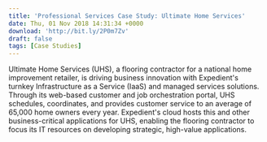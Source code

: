 ```yaml
---
title: 'Professional Services Case Study: Ultimate Home Services'
date: Thu, 01 Nov 2018 14:31:34 +0000
download: 'http://bit.ly/2P0m7Zv'
draft: false
tags: [Case Studies]
---
```


Ultimate Home Services (UHS), a flooring contractor for a national home improvement retailer, is driving business innovation with Expedient's turnkey Infrastructure as a Service (IaaS) and managed services solutions. Through its web-based customer and job orchestration portal, UHS schedules, coordinates, and provides customer service to an average of 65,000 home owners every year. Expedient's cloud hosts this and other business-critical applications for UHS, enabling the flooring contractor to focus its IT resources on developing strategic, high-value applications.